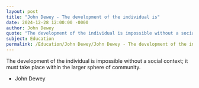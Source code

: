 ```yaml
---
layout: post
title: "John Dewey - The development of the individual is"
date: 2024-12-28 12:00:00 -0000
author: John Dewey
quote: "The development of the individual is impossible without a social context; it must take place within the larger sphere of community."
subject: Education
permalink: /Education/John Dewey/John Dewey - The development of the individual is
---
```


The development of the individual is impossible without a social context; it must take place within the larger sphere of community.

- John Dewey
